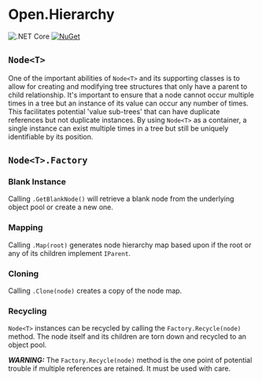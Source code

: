 # Open.Hierarchy

![.NET Core](https://github.com/Open-NET-Libraries/Open.Hierarchy/workflows/.NET%20Core/badge.svg) [![NuGet](http://img.shields.io/nuget/v/Open.Hierarchy.svg)](https://www.nuget.org/packages/Open.Hierarchy/)

## `Node<T>`

One of the important abilities of `Node<T>` and its supporting classes is to allow for creating and modifying tree structures that only have a parent to child relationship.  It's important to ensure that a node cannot occur multiple times in a tree but an instance of its value can occur any number of times. This facilitates potential 'value sub-trees' that can have duplicate references but not duplicate instances.  By using `Node<T>` as a container, a single instance can exist multiple times in a tree but still be uniquely identifiable by its position.

## `Node<T>.Factory`

### Blank Instance

Calling `.GetBlankNode()` will retrieve a blank node from the underlying object pool or create a new one.

### Mapping

Calling `.Map(root)` generates node hierarchy map based upon if the root or any of its children implement `IParent`.

### Cloning

Calling `.Clone(node)` creates a copy of the node map.

### Recycling

`Node<T>` instances can be recycled by calling the `Factory.Recycle(node)` method.  The node itself and its children are torn down and recycled to an object pool.

***WARNING:*** The `Factory.Recycle(node)` method is the one point of potential trouble if multiple references are retained.  It must be used with care.
